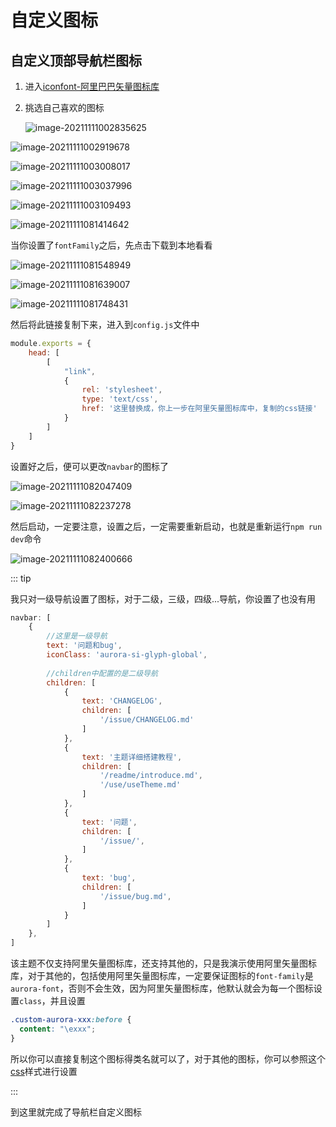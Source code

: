 # 自定义图标

## 自定义顶部导航栏图标

1. 进入[iconfont-阿里巴巴矢量图标库](https://www.iconfont.cn/)

2. 挑选自己喜欢的图标

   ![image-20211111002835625](https://ooszy.cco.vin/img/blog-note/image-20211111002835625.png?x-oss-process=style/pictureProcess1)

![image-20211111002919678](https://ooszy.cco.vin/img/blog-note/image-20211111002919678.png?x-oss-process=style/pictureProcess1)

![image-20211111003008017](https://ooszy.cco.vin/img/blog-note/image-20211111003008017.png?x-oss-process=style/pictureProcess1)

![image-20211111003037996](https://ooszy.cco.vin/img/blog-note/image-20211111003037996.png?x-oss-process=style/pictureProcess1)

![image-20211111003109493](https://ooszy.cco.vin/img/blog-note/image-20211111003109493.png?x-oss-process=style/pictureProcess1)



![image-20211111081414642](https://ooszy.cco.vin/img/blog-note/image-20211111081414642.png?x-oss-process=style/pictureProcess1)

当你设置了`fontFamily`之后，先点击下载到本地看看

![image-20211111081548949](https://ooszy.cco.vin/img/blog-note/image-20211111081548949.png?x-oss-process=style/pictureProcess1)

![image-20211111081639007](https://ooszy.cco.vin/img/blog-note/image-20211111081639007.png?x-oss-process=style/pictureProcess1)

![image-20211111081748431](https://ooszy.cco.vin/img/blog-note/image-20211111081748431.png?x-oss-process=style/pictureProcess1)

然后将此链接复制下来，进入到`config.js`文件中

```js
module.exports = {
    head: [
        [
            "link",
            {
                rel: 'stylesheet',
                type: 'text/css',
                href: '这里替换成，你上一步在阿里矢量图标库中，复制的css链接'
            }
        ]
    ]
}
```



设置好之后，便可以更改`navbar`的图标了

![image-20211111082047409](https://ooszy.cco.vin/img/blog-note/image-20211111082047409.png?x-oss-process=style/pictureProcess1)

![image-20211111082237278](https://ooszy.cco.vin/img/blog-note/image-20211111082237278.png?x-oss-process=style/pictureProcess1)



然后启动，一定要注意，设置之后，一定需要重新启动，也就是重新运行`npm run dev`命令

![image-20211111082400666](https://ooszy.cco.vin/img/blog-note/image-20211111082400666.png?x-oss-process=style/pictureProcess1)



::: tip

我只对一级导航设置了图标，对于二级，三级，四级...导航，你设置了也没有用

```js
navbar: [
    {
        //这里是一级导航
        text: '问题和bug',
        iconClass: 'aurora-si-glyph-global',
        
        //children中配置的是二级导航
        children: [
            {
                text: 'CHANGELOG',
                children: [
                    '/issue/CHANGELOG.md'
                ]
            },
            {
                text: '主题详细搭建教程',
                children: [
                    '/readme/introduce.md',
                    '/use/useTheme.md'
                ]
            },
            {
                text: '问题',
                children: [
                    '/issue/',
                ]
            },
            {
                text: 'bug',
                children: [
                    '/issue/bug.md',
                ]
            }
        ]
    },
]
```



该主题不仅支持阿里矢量图标库，还支持其他的，只是我演示使用阿里矢量图标库，对于其他的，包括使用阿里矢量图标库，一定要保证图标的`font-family`是`aurora-font`，否则不会生效，因为阿里矢量图标库，他默认就会为每一个图标设置`class`，并且设置

```css
.custom-aurora-xxx:before {
  content: "\exxx";
}
```

所以你可以直接复制这个图标得类名就可以了，对于其他的图标，你可以参照这个[css](http://at.alicdn.com/t/font_2919721_uriegglr5q.css)样式进行设置



:::



到这里就完成了导航栏自定义图标

